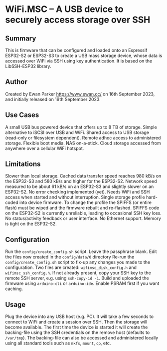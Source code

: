 WiFi.MSC – A USB device to securely access storage over SSH
===========================================================

Summary
-------
This is firmware that can be configured and loaded onto an Espressif
ESP32-S2 or ESP32-S3 to create a USB mass storage device, whose data
is accessed over WiFi via SSH using key authentication.
It is based on the LibSSH-ESP32 library.

Author
------
Created by Ewan Parker https://www.ewan.cc/ on 16th September 2023,
and initially released on 19th September 2023.

Use Cases
---------
A small USB bus powered device that offers up to 8 TB of storage.
Simple alternative to iSCSI over USB and WiFi.
Shared access to USB storage (read-only or filesystem dependent).
Remote adhoc access to administered storage.
Flexible boot media.
NAS on-a-stick.
Cloud storage accessed from anywhere over a cellular WiFi hotspot.

Limitations
-----------
Slower than local storage.  Cached data transfer speed reaches 980 kB/s
on the ESP32-S3 and 580 kB/s and higher for the ESP32-S2.
Network speed measured to be about 61 kB/s on an ESP32-S3 and slightly
slower on an ESP32-S2.
No error checking implemented (yet).  Needs WiFi and SSH access when
started and without interruption.
Single storage profile hard-coded into device firmware.  To change the
profile the SPIFFS (or entire flash) must be wiped and the firmware
rebuilt and re-flashed.
SPIFFS code on the ESP32-S2 is currently unreliable, leading to
occasional SSH key loss.
No status/activity feedback or user interface.
No Ethernet support.
Memory is tight on the ESP32-S2.

Configuration
-------------
Run the ```config/create_config.sh``` script.  Leave the passphrase blank.
Edit the files now created in the ```config/data/0``` directory
Re-run the ```config/create_config.sh``` script to fix-up any changes
you made to the configuration.
Two files are created: ```wifimsc_disk_config.h``` and
```wifimsc_ssh_config.h```.
If not already present, copy your SSH key to the remote SSH server, e.g.
using ```ssh-copy-id -i```.
Build and uploaded the firmware using ```arduino-cli``` or
```arduino-ide```.
Enable PSRAM first if you want caching.

Usage
-----
Plug the device into any USB host (e.g. PC).
It will take a few seconds to connect to WiFi and create a session
over SSH.  Then the storage will become available.
The first time the device is started it will create the backing-file
using the SSH credentials on the remove host (defaults to ```/var/tmp```).
The backing-file can also be accessed and administered locally using all
standard tools such as ```mkfs```, ```mount```, ```cp```, etc.
